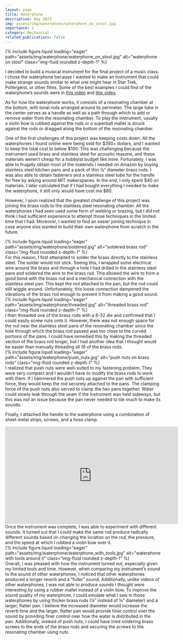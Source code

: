 ```yaml
---
layout: page
title: Waterphone
description: May 2023
img: assets/img/waterphone/waterphone_on_stool.jpg
importance: 2
category: Mechanical
related_publications: false
---
```



<div class="row justify-content-center">
    <div class="col-sm-5">
        {% include figure.liquid loading="eager" path="assets/img/waterphone/waterphone_on_stool.jpg" alt="waterphone on stool" class="img-fluid rounded z-depth-1" %}
    </div>
</div>

I decided to build a musical instrument for the final project of a music class. I chose the waterphone because I wanted to make an instrument that could make strange sounds similar to what one might hear in Star Trek, Poltergeist, or other films. Some of the best examples I could find of the waterphone’s sounds were in [this video](https://www.youtube.com/watch?v=9d1yDCWicf0&ab_channel=LatiDesign1) and [this video](https://www.youtube.com/watch?v=foSJstDFDfg&ab_channel=ToddBarton).

As for how the waterphone works, it consists of a resonating chamber at the bottom, with tonal rods arranged around its perimeter. The large tube in the center serves as a handle as well as a path through which to add or remove water from the resonating chamber. To play the instrument, usually a violin bow is rubbed against the rods or a superball mallet is struck against the rods or dragged along the bottom of the resonating chamber.

One of the first challenges of this project was keeping costs down. All the waterphones I found online were being sold for $350+ dollars, and I wanted to keep the total cost to below $100. This was challenging because the instrument used brass and stainless steel for acoustic reasons, and these materials weren’t cheap for a hobbyist budget like mine. Fortunately, I was able to frugally obtain most of the materials I needed on Amazon by buying stainless steel kitchen pans and a pack of thin ⅛” diameter brass rods. I was also able to obtain fasteners and a stainless steel tube for the handle for free by asking around MIT makerspaces. In the end, I only spent $40 on materials. I later calculated that if I had bought everything I needed to make the waterphone, it still only would have cost me $80. 

However, I soon realized that the greatest challenge of this project was joining the brass rods to the stainless steel resonating chamber. All the waterphones I had seen used some form of welding or brazing, but I did not think I had sufficient experience to attempt those techniques in the limited time that I had. Moreover, I wanted to find an easier joining technique in case anyone else wanted to build their own waterphone from scratch in the future.

<div class="row justify-content-center">
    <div class="col-sm-4 mt-3">
        {% include figure.liquid loading="eager" path="assets/img/waterphone/soldered.jpg" alt="soldered brass rod" class="img-fluid rounded z-depth-1" %}
    </div>
</div>
For this reason, I first attempted to solder the brass directly to the stainless steel. The solder would not stick. Seeing this, I wrapped some electrical wire around the brass and through a hole I had drilled in the stainless steel pans and soldered the wire to the brass rod. This allowed the wire to form a good bond with the brass rod and a mechanical connection with the stainless steel pan. This kept the rod attached to the pan, but the rod could still wiggle around. Unfortunately, this loose connection dampened the vibrations of the brass rod enough to prevent it from making a good sound.

<div class="row justify-content-center">
    <div class="col-sm-6 mt-3">
        {% include figure.liquid loading="eager" path="assets/img/waterphone/threaded.jpg" alt="threaded brass rod" class="img-fluid rounded z-depth-1" %}
    </div>
</div>
I then threaded one of the brass rods with a 6-32 die and confirmed that I could easily screw nuts onto it. However, there was not enough space for the nut near the stainless steel pans of the resonating chamber since the hole through which the brass rod passed was too close to the curved portions of the pans. I could have remedied this by making the threaded section of the brass rod longer, but I had another idea that I thought would be easier than manually threading all 16 of the brass rods.

<div class="row justify-content-center">
    <div class="col-sm-6 mt-3">
        {% include figure.liquid loading="eager" path="assets/img/waterphone/push_nuts.jpg" alt="push nuts on brass rods" class="img-fluid rounded z-depth-1" %}
    </div>
</div>
I realized that push nuts were well-suited to my fastening problem. They were very compact and I wouldn’t have to modify the brass rods to work with them. If I hammered the push nuts up against the pan with sufficient force, they would keep the rod securely attached to the pans. The clamping force of the push nuts also served to clamp the two pans together. Water could slowly leak through the seam if the instrument was held sideways, but this was not an issue because the pan never needed to tile much to make its sounds.

Finally, I attached the handle to the waterphone using a combination of sheet metal strips, screws, and a hose clamp.

<div class="embed-responsive embed-responsive-16by9 mt-4 mb-3">
    <iframe width="560" height="315" src="https://www.youtube.com/embed/X2hIwaAEe2Y?si=1j8XzRZV8cNTvdcp" title="YouTube video player" frameborder="0" allow="accelerometer; autoplay; clipboard-write; encrypted-media; gyroscope; picture-in-picture; web-share" referrerpolicy="strict-origin-when-cross-origin" allowfullscreen></iframe>
</div>
Once the instrument was complete, I was able to experiment with different sounds. It turned out that I could make the same rod produce radically different sounds based on changing the location on the rod, the pressure, and the speed at which I rubbed a violin bow over it.

<div class="row justify-content-center">
    <div class="col-sm-12 mt-3">
        {% include figure.liquid loading="eager" path="assets/img/waterphone/waterphone_with_tools.jpg" alt="waterphone with tools around it" class="img-fluid rounded z-depth-1" %}
    </div>
</div>
Overall, I was pleased with how the instrument turned out, especially given my limited tools and time. However, when comparing my instrument’s sound to the sound of other waterphones, I noticed that other waterphones produced a longer reverb and a “fuller” sound. Additionally, unlike videos of other waterphones, I was not able to produce sounds I thought were interesting by using a rubber mallet instead of a violin bow. To improve the sound quality of my waterphone, I could emulate what I saw in those waterphones by using thicker brass rods (¼” instead of ⅛” diameter) and a larger, flatter pan. I believe the increased diameter would increase the reverb time and the larger, flatter pan would provide finer control over the sound by providing finer control over how the water is distributed in the pan. Additionally, instead of push nuts, I could have tried soldering brass screws to the ends of the brass rods and securing the screws to the resonating chamber using nuts. 


